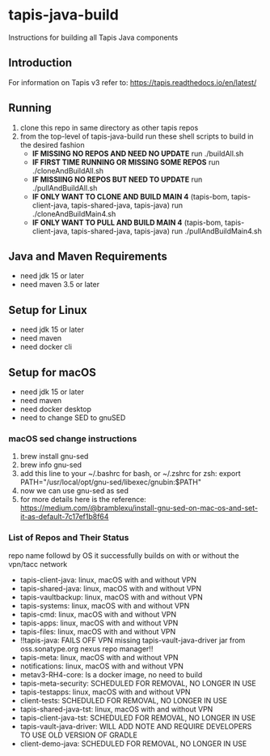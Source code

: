 # tapis-java-build
Instructions for building all Tapis Java components

## Introduction
For information on Tapis v3 refer to: https://tapis.readthedocs.io/en/latest/

## Running
1. clone this repo in same directory as other tapis repos
2. from the top-level of tapis-java-build run these shell scripts to build in the desired fashion
    - **IF MISSING NO REPOS AND NEED NO UPDATE**
        run ./buildAll.sh
    - **IF FIRST TIME RUNNING OR MISSING SOME REPOS**
        run ./cloneAndBuildAll.sh
    - **IF MISSIING NO REPOS BUT NEED TO UPDATE**
        run ./pullAndBuildAll.sh
    - **IF ONLY WANT TO CLONE AND BUILD MAIN 4** (tapis-bom, tapis-client-java, tapis-shared-java, tapis-java)
        run ./cloneAndBuildMain4.sh
    - **IF ONLY WANT TO PULL AND BUILD MAIN 4** (tapis-bom, tapis-client-java, tapis-shared-java, tapis-java)
        run ./pullAndBuildMain4.sh

## Java and Maven Requirements
- need jdk 15 or later
- need maven 3.5 or later 

## Setup for Linux
- need jdk 15 or later
- need maven 
- need docker cli

## Setup for macOS
- need jdk 15 or later
- need maven
- need docker desktop
- need to change SED to gnuSED

### macOS sed change instructions
1. brew install gnu-sed
2. brew info gnu-sed
3. add this line to your ~/.bashrc for bash, or ~/.zshrc for zsh: export PATH="/usr/local/opt/gnu-sed/libexec/gnubin:$PATH"
4. now we can use gnu-sed as sed
5. for more details here is the reference: https://medium.com/@bramblexu/install-gnu-sed-on-mac-os-and-set-it-as-default-7c17ef1b8f64

### List of Repos and Their Status
repo name followd by OS it successfully builds on with or without the vpn/tacc network 

- tapis-client-java: linux, macOS with and without VPN
- tapis-shared-java: linux, macOS with and without VPN
- tapis-vaultbackup: linux, macOS with and without VPN
- tapis-systems: linux, macOS with and without VPN
- tapis-cmd: linux, macOS with and without VPN
- tapis-apps: linux, macOS with and without VPN
- tapis-files: linux, macOS with and without VPN 
- !!tapis-java: FAILS OFF VPN missing tapis-vault-java-driver jar from oss.sonatype.org nexus repo manager!!
- tapis-meta: linux, macOS with and without VPN
- notifications: linux, macOS with and without VPN
- metav3-RH4-core: Is a docker image, no need to build
- tapis-meta-security: SCHEDULED FOR REMOVAL, NO LONGER IN USE
- tapis-testapps: linux, macOS with and without VPN
- client-tests: SCHEDULED FOR REMOVAL, NO LONGER IN USE
- tapis-shared-java-tst: linux, macOS with and without VPN 
- tapis-client-java-tst: SCHEDULED FOR REMOVAL, NO LONGER IN USE
- tapis-vault-java-driver: WILL ADD NOTE AND REQUIRE DEVELOPERS TO USE OLD VERSION OF GRADLE
- client-demo-java: SCHEDULED FOR REMOVAL, NO LONGER IN USE

